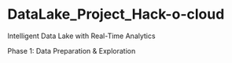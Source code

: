 # DataLake_Project_Hack-o-cloud
Intelligent Data Lake with Real-Time Analytics

Phase 1: Data Preparation & Exploration
